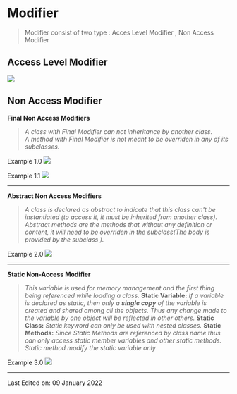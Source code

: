 # Modifier

> Modifier consist of two type : Acces Level Modifier , Non Access Modifier

## Access Level Modifier
![](https://i.imgur.com/X8GENtL.png)


## Non Access Modifier

**Final Non Access Modifiers**
> *A class with Final Modifier can not inheritance by another class.*  
> *A method with Final Modifier is not meant to be overriden in any of its subclasses.*


Example 1.0
![](https://i.imgur.com/ju1qC2b.png)

Example 1.1
![](https://i.imgur.com/LjOYZFE.png)

---

**Abstract Non Access Modifiers**
> *A class is declared as abstract to indicate that this class can't be instantiated (to access it, it must be inherited from another class).*
> *Abstract methods are the methods that without any definition or content, it will need to be overriden in the subclass(The body is provided by the subclass ).*

Example 2.0
![](https://i.imgur.com/KJLUTiq.png)

---

**Static Non-Access Modifier**

> *This variable is used for memory management and the first thing being referenced while loading a class.*
> **Static Variable:** *If a variable is declared as static, then only a **single copy** of the variable is created and shared among all the objects. Thus any change made to the variable by one object will be reflected in other others.*
> **Static Class:** *Static keyword can only be used with nested classes.*
> **Static Methods:** *Since Static Methods are referenced by class name thus can only access static member variables and other static methods. Static method modify the static variable only* 

Example 3.0
![](https://i.imgur.com/jBU3IpW.png)


---
Last Edited on: 09 January 2022
